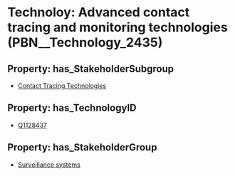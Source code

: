 # Technoloy: __Advanced contact tracing and monitoring technologies__ (PBN__Technology_2435)

## Property: has_StakeholderSubgroup

* [Contact Tracing Technologies](PBN__TechSubgroup_23)

## Property: has_TechnologyID

* [Q1128437](Q1128437)

## Property: has_StakeholderGroup

* [Surveillance systems](PBN__TechGroup_6)

